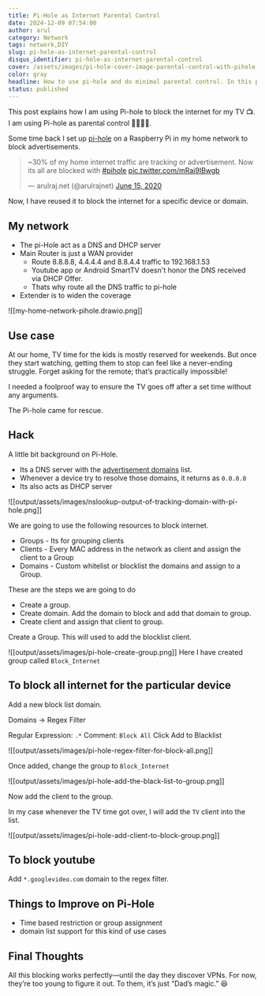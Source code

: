 ```yaml
---
title: Pi-Hole as Internet Parental Control
date: 2024-12-09 07:54:00
author: arul
category: Network
tags: network,DIY
slug: pi-hole-as-internet-parental-control
disqus_identifier: pi-hole-as-internet-parental-control
cover: /assets/images/pi-hole-cover-image-parental-control-with-pihole-dns-server.png
color: gray
headline: How to use pi-hole and do minimal parental control. In this post we block the internet for the TV.
status: published
---
```

This post explains how I am using Pi-hole to block the internet for my TV 📺. I am using Pi-hole as parental control 👨‍👩‍👧‍👦.

Some time back I set up [pi-hole](https://github.com/pi-hole/pi-hole) on a Raspberry Pi in my home network to block advertisements.

<blockquote class="twitter-tweet" data-dnt="true"><p lang="en" dir="ltr">~30% of my home internet traffic are tracking or advertisement. Now its all are blocked with <a href="https://twitter.com/hashtag/pihole?src=hash&amp;ref_src=twsrc%5Etfw">#pihole</a> <a href="https://t.co/mRai9IBwgb">pic.twitter.com/mRai9IBwgb</a></p>&mdash; arulraj.net (@arulrajnet) <a href="https://twitter.com/arulrajnet/status/1272530082129522688?ref_src=twsrc%5Etfw">June 15, 2020</a></blockquote> <script async src="https://platform.twitter.com/widgets.js" charset="utf-8"></script>

Now, I have reused it to block the internet for a specific device or domain.

## My network

* The pi-Hole act as a DNS and DHCP server
* Main Router is just a WAN provider
	* Route 8.8.8.8, 4.4.4.4 and 8.8.4.4 traffic to 192.168.1.53
	* Youtube app or Android SmartTV doesn't honor the DNS received via DHCP Offer.
	* Thats why route all the DNS traffic to pi-hole
* Extender is to widen the coverage


![[my-home-network-pihole.drawio.png]]
## Use case

At our home, TV time for the kids is mostly reserved for weekends. But once they start watching, getting them to stop can feel like a never-ending struggle. Forget asking for the remote; that’s practically impossible!

I needed a foolproof way to ensure the TV goes off after a set time without any arguments.

The Pi-hole came for rescue.
## Hack

A little bit background on Pi-Hole.

* Its a DNS server with the [advertisement domains](https://github.com/StevenBlack/hosts) list.
* Whenever a device try to resolve those domains, it returns as `0.0.0.0`
* Its also acts as DHCP server

![[output/assets/images/nslookup-output-of-tracking-domain-with-pi-hole.png]]

We are going to use the following resources to block internet.

* Groups - Its for grouping clients
* Clients - Every MAC address in the network as client and assign the client to a Group
* Domains - Custom whitelist or blocklist the domains and assign to a Group.

These are the steps we are going to do

* Create a group.
* Create domain. Add the domain to block and add that domain to group.
* Create client and assign that client to group.

Create a Group. This will used to add the blocklist client.

![[output/assets/images/pi-hole-create-group.png]]
Here I have created group called `Block_Internet`
## To block all internet for the particular device

Add a new block list domain.

Domains → Regex Filter

Regular Expression: `.*`
Comment: `Block All`
Click Add to Blacklist

![[output/assets/images/pi-hole-regex-filter-for-block-all.png]]

Once added, change the group to `Block_Internet`

![[output/assets/images/pi-hole-add-the-black-list-to-group.png]]

Now add the client to the group.

In my case whenever the TV time got over, I will add the `TV` client into the list.

![[output/assets/images/pi-hole-add-client-to-block-group.png]]

## To block youtube

Add `*.googlevideo.com` domain to the regex filter.
## Things to Improve on Pi-Hole

* Time based restriction or group assignment
* domain list support for this kind of use cases

## Final Thoughts

All this blocking works perfectly—until the day they discover VPNs. For now, they’re too young to figure it out. To them, it’s just “Dad’s magic.” 😆
